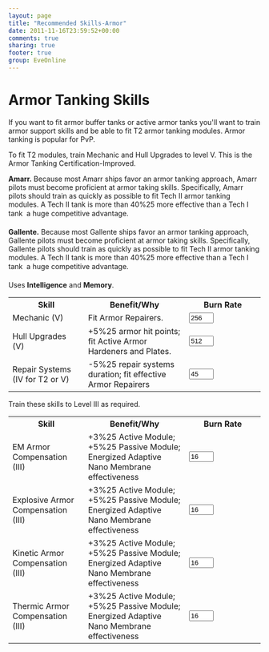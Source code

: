 ```yaml
---
layout: page
title: "Recommended Skills-Armor"
date: 2011-11-16T23:59:52+00:00
comments: true
sharing: true
footer: true
group: EveOnline
---
```


Armor Tanking Skills
====================

<a name='arm'></a>
If you want to fit armor buffer tanks or active armor tanks you'll want to train armor support skills and be able to fit T2 armor tanking modules. Armor tanking is popular for PvP.

To fit T2 modules, train Mechanic and Hull Upgrades to level V. This is the Armor Tanking Certification-Improved.

**Amarr.** Because most Amarr ships favor an armor tanking approach, Amarr pilots must become proficient at armor taking skills. Specifically, Amarr pilots should train as quickly as possible to fit Tech II armor tanking modules. A Tech II tank is more than 40%25 more effective than a Tech I tank  a huge competitive advantage.

**Gallente.** Because most Gallente ships favor an armor tanking approach, Gallente pilots must become proficient at armor taking skills. Specifically, Gallente pilots should train as quickly as possible to fit Tech II armor tanking modules. A Tech II tank is more than 40%25 more effective than a Tech I tank  a huge competitive advantage.

Uses **Intelligence** and **Memory**. 

<table class='table'><tr>
<th width=30%>Skill</th>
<th width=40%>Benefit/Why</th>
<th colspan=2>Burn Rate</th></tr>
<tr>
<td>Mechanic (V)</td>
<td>Fit Armor Repairers.</td>
<td><input type='text' name='IM' value='256' id='IM' class='col-md-2' size='3' /></td></tr>
<tr>
<td>Hull Upgrades (V)</td>
<td>+5%25 armor hit points; fit Active Armor Hardeners and Plates.</td>
<td><input type='text' name='IM' value='512' id='IM' class='col-md-2' size='3' /></td></tr>
<tr>
<td>Repair Systems (IV for T2 or V)</td>
<td> -5%25 repair systems duration; fit effective Armor Repairers</td>
<td><input type='text' name='IM' value='45' id='IM' class='col-md-2' size='3' /></td></tr></table>

Train these skills to Level III as required.

<table class='table'><tr>
<th width=30%>Skill</th>
<th width=40%>Benefit/Why</th>
<th colspan=2>Burn Rate</th></tr>
<tr>
<td>EM Armor Compensation (III)</td>
<td> +3%25 Active Module; +5%25 Passive Module; Energized Adaptive Nano Membrane effectiveness</td>
<td><input type='text' name='IM' value='16' id='IM' class='col-md-2' size='3' /></td></tr>
<tr>
<td>Explosive Armor Compensation (III)</td>
<td> +3%25 Active Module; +5%25 Passive Module; Energized Adaptive Nano Membrane effectiveness</td>
<td><input type='text' name='IM' value='16' id='IM' class='col-md-2' size='3' /></td></tr>
<tr>
<td>Kinetic Armor Compensation (III)</td>
<td> +3%25 Active Module; +5%25 Passive Module; Energized Adaptive Nano Membrane effectiveness</td>
<td><input type='text' name='IM' value='16' id='IM' class='col-md-2' size='3' /></td></tr>
<tr>
<td>Thermic Armor Compensation (III)</td>
<td> +3%25 Active Module; +5%25 Passive Module; Energized Adaptive Nano Membrane effectiveness</td>
<td><input type='text' name='IM' value='16' id='IM' class='col-md-2' size='3' /></td></tr></table>
